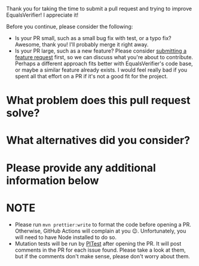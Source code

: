 Thank you for taking the time to submit a pull request and trying to improve EqualsVerifier! I appreciate it!

Before you continue, please consider the following:

- Is your PR small, such as a small bug fix with test, or a typo fix? Awesome, thank you! I'll probably merge it right away.
- Is your PR large, such as a new feature? Please consider [submitting a feature request](https://github.com/jqno/equalsverifier/issues/new) first, so we can discuss what you're about to contribute. Perhaps a different approach fits better with EqualsVerifier's code base, or maybe a similar feature already exists. I would feel really bad if you spent all that effort on a PR if it's not a good fit for the project.

# What problem does this pull request solve?

# What alternatives did you consider?

# Please provide any additional information below

# NOTE

- Please run `mvn prettier:write` to format the code before opening a PR. Otherwise, GitHub Actions will complain at you 😉. Unfortunately, you will need to have Node installed to do so.
- Mutation tests will be run by [PITest](https://pitest.org/) after opening the PR. It will post comments in the PR for each issue found. Please take a look at them, but if the comments don't make sense, please don't worry about them.
